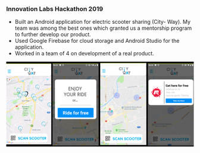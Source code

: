 <h3> Innovation Labs Hackathon 2019 </h3>

- Built an Android application for electric scooter sharing (City-
  Way). My team was among the best ones which granted us a
  mentorship program to further develop our product.
- Used Google Firebase for cloud storage and Android Studio for
  the application.
- Worked in a team of 4 on development of a real product.

![](https://github.com/MihaiAnton/CityWay/blob/master/Screenshot%20(95).png)
